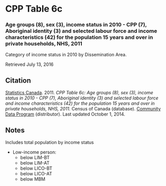 # CPP Table 6c
### Age groups (8), sex (3), income status in 2010 - CPP (7), Aboriginal identity (3) and selected labour force and income characteristics (42) for the population 15 years and over in private households, NHS, 2011

Category of income status in 2010 by Dissemination Area.

Retrieved July 13, 2016

## Citation

[Statistics Canada](http://www.statcan.gc.ca/). 2011.
*CPP Table 6c: Age groups (8), sex (3), income status in 2010 - CPP (7), Aboriginal identity (3) and selected labour force and income characteristics (42) for the population 15 years and over in private households, NHS, 2011.*
Census of Canada (database).
[Community Data Program](http://communitydata.ca/) (distributor).
Last updated October 1, 2014.

## Notes

Includes total population by income status

* Low-income person:
    - below LIM-BT
    - below LIM-AT
    - below LICO-BT
    - below LICO-AT
    - below MBM
